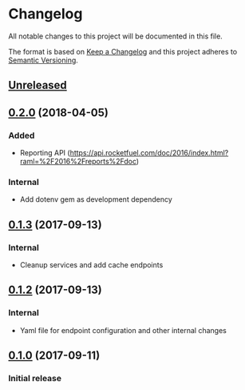 # Changelog
All notable changes to this project will be documented in this file.

The format is based on [Keep a Changelog](http://keepachangelog.com/en/1.0.0/)
and this project adheres to [Semantic Versioning](http://semver.org/spec/v2.0.0.html).

## [Unreleased]

## [0.2.0] (2018-04-05)
### Added
- Reporting API (https://api.rocketfuel.com/doc/2016/index.html?raml=%2F2016%2Freports%2Fdoc)
### Internal
- Add dotenv gem as development dependency

## [0.1.3] (2017-09-13)
### Internal
- Cleanup services and add cache endpoints

## [0.1.2] (2017-09-13)
### Internal
- Yaml file for endpoint configuration and other internal changes

## [0.1.0] (2017-09-11)
### Initial release

[Unreleased]: https://github.com/ad2games/rocketfuel_api/compare/v0.2.0...HEAD
[0.2.0]: https://github.com/ad2games/rocketfuel_api/compare/v0.1.3...v0.2.0
[0.1.3]: https://github.com/ad2games/rocketfuel_api/compare/v0.1.2...v0.1.3
[0.1.2]: https://github.com/ad2games/rocketfuel_api/compare/v0.1.1...v0.1.2
[0.1.1]: https://github.com/ad2games/rocketfuel_api/compare/v0.1.0...v0.1.1
[0.1.0]: https://github.com/ad2games/rocketfuel_api/commits/v0.1.0
